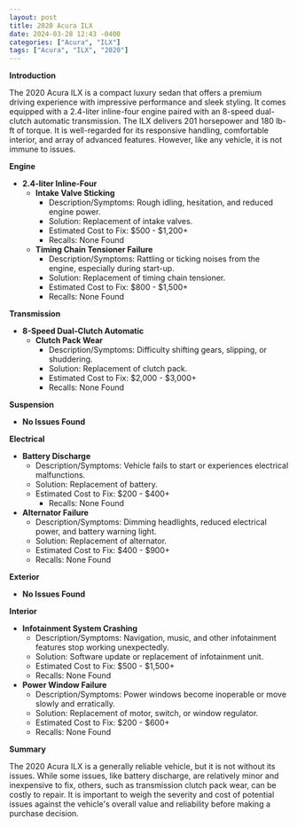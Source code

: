 ```yaml
---
layout: post
title: 2020 Acura ILX
date: 2024-03-28 12:43 -0400
categories: ["Acura", "ILX"]
tags: ["Acura", "ILX", "2020"]
---
```

**Introduction**

The 2020 Acura ILX is a compact luxury sedan that offers a premium driving experience with impressive performance and sleek styling. It comes equipped with a 2.4-liter inline-four engine paired with an 8-speed dual-clutch automatic transmission. The ILX delivers 201 horsepower and 180 lb-ft of torque. It is well-regarded for its responsive handling, comfortable interior, and array of advanced features. However, like any vehicle, it is not immune to issues.

**Engine**

* **2.4-liter Inline-Four**
    * **Intake Valve Sticking**
        * Description/Symptoms: Rough idling, hesitation, and reduced engine power.
        * Solution: Replacement of intake valves.
        * Estimated Cost to Fix: $500 - $1,200+
        * Recalls: None Found
    * **Timing Chain Tensioner Failure**
        * Description/Symptoms: Rattling or ticking noises from the engine, especially during start-up.
        * Solution: Replacement of timing chain tensioner.
        * Estimated Cost to Fix: $800 - $1,500+
        * Recalls: None Found

**Transmission**

* **8-Speed Dual-Clutch Automatic**
    * **Clutch Pack Wear**
        * Description/Symptoms: Difficulty shifting gears, slipping, or shuddering.
        * Solution: Replacement of clutch pack.
        * Estimated Cost to Fix: $2,000 - $3,000+
        * Recalls: None Found

**Suspension**

* **No Issues Found**

**Electrical**

* **Battery Discharge**
    * Description/Symptoms: Vehicle fails to start or experiences electrical malfunctions.
    * Solution: Replacement of battery.
    * Estimated Cost to Fix: $200 - $400+
        * Recalls: None Found
* **Alternator Failure**
    * Description/Symptoms: Dimming headlights, reduced electrical power, and battery warning light.
    * Solution: Replacement of alternator.
    * Estimated Cost to Fix: $400 - $900+
    * Recalls: None Found

**Exterior**

* **No Issues Found**

**Interior**

* **Infotainment System Crashing**
    * Description/Symptoms: Navigation, music, and other infotainment features stop working unexpectedly.
    * Solution: Software update or replacement of infotainment unit.
    * Estimated Cost to Fix: $500 - $1,500+
    * Recalls: None Found
* **Power Window Failure**
    * Description/Symptoms: Power windows become inoperable or move slowly and erratically.
    * Solution: Replacement of motor, switch, or window regulator.
    * Estimated Cost to Fix: $200 - $600+
    * Recalls: None Found

**Summary**

The 2020 Acura ILX is a generally reliable vehicle, but it is not without its issues. While some issues, like battery discharge, are relatively minor and inexpensive to fix, others, such as transmission clutch pack wear, can be costly to repair. It is important to weigh the severity and cost of potential issues against the vehicle's overall value and reliability before making a purchase decision.
